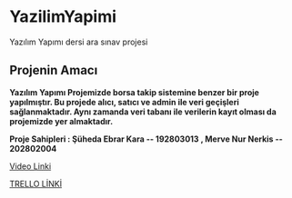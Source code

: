 # YazilimYapimi
Yazılım Yapımı dersi ara sınav projesi

## Projenin Amacı ##

**Yazılım Yapımı Projemizde borsa takip sistemine benzer bir proje yapılmıştır. Bu projede alıcı, satıcı ve admin ile veri geçişleri sağlanmaktadır. Aynı zamanda veri tabanı ile verilerin kayıt olması da projemizde yer almaktadır.**

**Proje Sahipleri : Şüheda Ebrar Kara -- 192803013 ,  Merve Nur Nerkis -- 202802004**

[Video Linki](https://youtu.be/X9sOPNbXUq0)

[TRELLO LİNKİ](https://trello.com/b/F6DyrPP5/yaz%C4%B1l%C4%B1m-proje-takibi)
